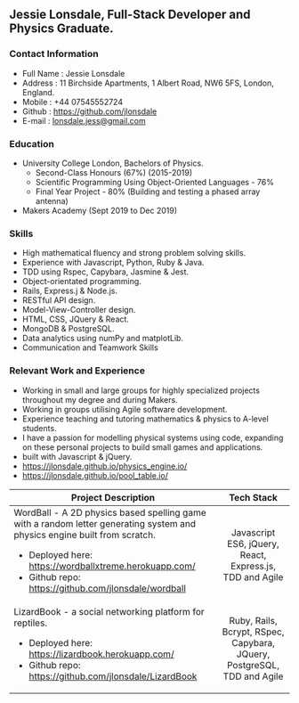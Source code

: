 ## Jessie Lonsdale, Full-Stack Developer and Physics Graduate.

### Contact Information

* Full Name : Jessie Lonsdale
* Address   : 11 Birchside Apartments, 1 Albert Road, NW6 5FS, London, England.
* Mobile    : +44 07545552724
* Github    : https://github.com/jlonsdale
* E-mail    : lonsdale.jess@gmail.com

### Education

* University College London, Bachelors of Physics.
  * Second-Class Honours (67%) (2015-2019)
  * Scientific Programming Using Object-Oriented Languages - 76%
  * Final Year Project - 80% (Building and testing a phased array antenna)
* Makers Academy (Sept 2019 to Dec 2019)

### Skills

* High mathematical fluency and strong problem solving skills.
* Experience with Javascript, Python, Ruby & Java.
* TDD using Rspec, Capybara, Jasmine & Jest.
* Object-orientated programming.
* Rails, Express.j & Node.js.
* RESTful API design.
* Model-View-Controller design.
* HTML, CSS, JQuery & React.
* MongoDB & PostgreSQL.
* Data analytics using numPy and matplotLib.
* Communication and Teamwork Skills

### Relevant Work and Experience 

* Working in small and large groups for highly specialized projects throughout my degree and during Makers.
* Working in groups utilising Agile software development.
* Experience teaching and tutoring mathematics & physics to A-level students.
* I have a passion for modelling physical systems using code, expanding on these personal projects to build small games and applications. 
 * built with Javascript & jQuery.
 * https://jlonsdale.github.io/physics_engine.io/
 * https://jlonsdale.github.io/pool_table.io/

| Project Description | Tech Stack |
| --------------------|:-------------:|
| WordBall - A 2D physics based spelling game with a random letter generating system and physics engine built from scratch. <ul><li>Deployed here: https://wordballxtreme.herokuapp.com/ </li><li>Github repo: https://github.com/jlonsdale/wordball </li></ul>|Javascript ES6, jQuery, React, Express.js, TDD and Agile|
| LizardBook - a social networking platform for reptiles.  <ul><li>Deployed here: https://lizardbook.herokuapp.com/ </li><li>Github repo: https://github.com/jlonsdale/LizardBook </li></ul>|Ruby, Rails, Bcrypt, RSpec, Capybara, JQuery, PostgreSQL, TDD and Agile |

